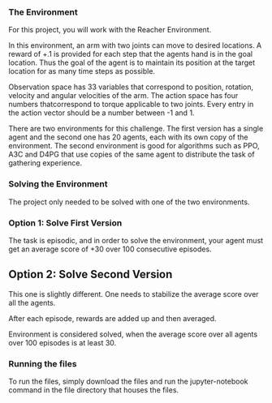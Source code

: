 ### The Environment

For this project, you will work with the Reacher Environment. 

In this environment, an arm with two joints can move to desired locations. A reward of +.1 is provided for each step that the agents hand is in the goal location. Thus the goal of the agent is to maintain its position at the target location for as many time steps as possible. 

Observation space has 33 variables that correspond to position, rotation, velocity and angular velocities of the arm. The action space has four numbers thatcorrespond to torque applicable to two joints. Every entry in the action vector should be a number between -1 and 1. 


There are two environments for this challenge. The first version has a single agent and the second one has 20 agents, each with its own copy of the environment. The second environment is good for algorithms such as PPO, A3C and D4PG that use copies of the same agent to distribute the task of gathering experience. 

### Solving the Environment 

The project only needed to be solved with one of the two environments. 

### Option 1: Solve First Version
The task is episodic, and in order to solve the environment, your agent must get an average score of +30 over 100 consecutive episodes. 

## Option 2: Solve Second Version

This one is slightly different. One needs to stabilize the average score over all the agents. 

After each episode, rewards are added up and then averaged. 

Environment is considered solved, when the average score over all agents over 100 episodes is at least 30. 


### Running the files

To run the files, simply download the files and run the jupyter-notebook command in the file directory that houses the files. 
